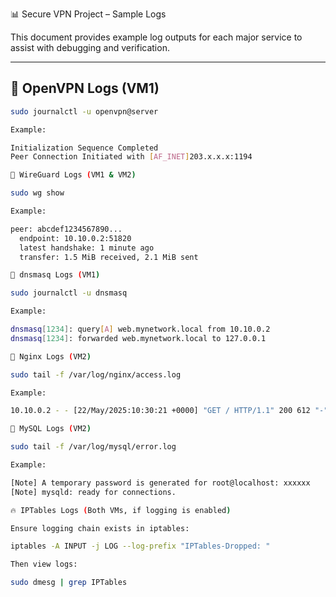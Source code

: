 📊 Secure VPN Project – Sample Logs

This document provides example log outputs for each major service to assist with debugging and verification.

---

## 📄 OpenVPN Logs (VM1)

```bash
sudo journalctl -u openvpn@server

Example:

Initialization Sequence Completed
Peer Connection Initiated with [AF_INET]203.x.x.x:1194

📄 WireGuard Logs (VM1 & VM2)

sudo wg show

Example:

peer: abcdef1234567890...
  endpoint: 10.10.0.2:51820
  latest handshake: 1 minute ago
  transfer: 1.5 MiB received, 2.1 MiB sent

📄 dnsmasq Logs (VM1)

sudo journalctl -u dnsmasq

Example:

dnsmasq[1234]: query[A] web.mynetwork.local from 10.10.0.2
dnsmasq[1234]: forwarded web.mynetwork.local to 127.0.0.1

📄 Nginx Logs (VM2)

sudo tail -f /var/log/nginx/access.log

Example:

10.10.0.2 - - [22/May/2025:10:30:21 +0000] "GET / HTTP/1.1" 200 612 "-" "curl/7.68.0"

📄 MySQL Logs (VM2)

sudo tail -f /var/log/mysql/error.log

Example:

[Note] A temporary password is generated for root@localhost: xxxxxx
[Note] mysqld: ready for connections.

🔥 IPTables Logs (Both VMs, if logging is enabled)

Ensure logging chain exists in iptables:

iptables -A INPUT -j LOG --log-prefix "IPTables-Dropped: "

Then view logs:

sudo dmesg | grep IPTables


